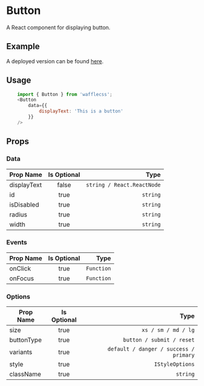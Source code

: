 # Button 

A React component for displaying button.

## Example

A deployed version can be found [here](https://wafflecss-jithinqw.vercel.app/?path=/docs/button--default-button).

## Usage

```javascript
    import { Button } from 'wafflecss';
    <Button
        data={{
            displayText: 'This is a button'
        }}
    />
```

## Props

### Data
| Prop Name   |Is Optional    |  Type |
|----------|:-------------:|------:|
| displayText |  false | `string / React.ReactNode` |
| id |  true | `string` |
| isDisabled |  true | `string` |
| radius |  true | `string` |
| width |  true | `string` |

### Events

| Prop Name   |      Is Optional       |  Type |
|----------|:-------------:|------:|
| onClick |  true | `Function` |
| onFocus |  true | `Function` |

### Options

| Prop Name   |      Is Optional       |  Type |
|----------|:-------------:|------:|
| size |  true | `xs / sm / md / lg` |
| buttonType |  true | `button / submit / reset` |
| variants |  true | `default / danger / success / primary` |
| style |  true | `IStyleOptions` |
| className |  true | `string` |
